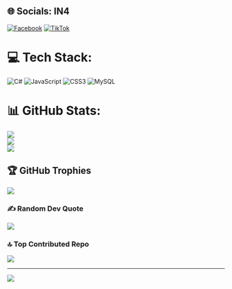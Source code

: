 
## 🌐 Socials: IN4
[![Facebook](https://img.shields.io/badge/Facebook-%231877F2.svg?logo=Facebook&logoColor=white)](https://facebook.com/https://www.facebook.com/giakhiemuytins1tg) [![TikTok](https://img.shields.io/badge/TikTok-%23000000.svg?logo=TikTok&logoColor=white)](https://tiktok.com/@https://www.tiktok.com/@khiemspeed1vn) 

# 💻 Tech Stack:
![C#](https://img.shields.io/badge/c%23-%23239120.svg?style=for-the-badge&logo=csharp&logoColor=white) ![JavaScript](https://img.shields.io/badge/javascript-%23323330.svg?style=for-the-badge&logo=javascript&logoColor=%23F7DF1E) ![CSS3](https://img.shields.io/badge/css3-%231572B6.svg?style=for-the-badge&logo=css3&logoColor=white) ![MySQL](https://img.shields.io/badge/mysql-4479A1.svg?style=for-the-badge&logo=mysql&logoColor=white)
# 📊 GitHub Stats:
![](https://github-readme-stats.vercel.app/api?username=khimspeed&theme=shadow_blue&hide_border=false&include_all_commits=true&count_private=false)<br/>
![](https://nirzak-streak-stats.vercel.app/?user=khimspeed&theme=shadow_blue&hide_border=false)<br/>
![](https://github-readme-stats.vercel.app/api/top-langs/?username=khimspeed&theme=shadow_blue&hide_border=false&include_all_commits=true&count_private=false&layout=compact)

## 🏆 GitHub Trophies
![](https://github-profile-trophy.vercel.app/?username=khimspeed&theme=radical&no-frame=false&no-bg=false&margin-w=4)

### ✍️ Random Dev Quote
![](https://quotes-github-readme.vercel.app/api?type=horizontal&theme=tokyonight)

### 🔝 Top Contributed Repo
![](https://github-contributor-stats.vercel.app/api?username=khimspeed&limit=5&theme=shadow_blue&combine_all_yearly_contributions=true)

---
[![](https://visitcount.itsvg.in/api?id=khimspeed&icon=10&color=2)](https://visitcount.itsvg.in)

<!-- Proudly created with GPRM ( https://gprm.itsvg.in ) -->

